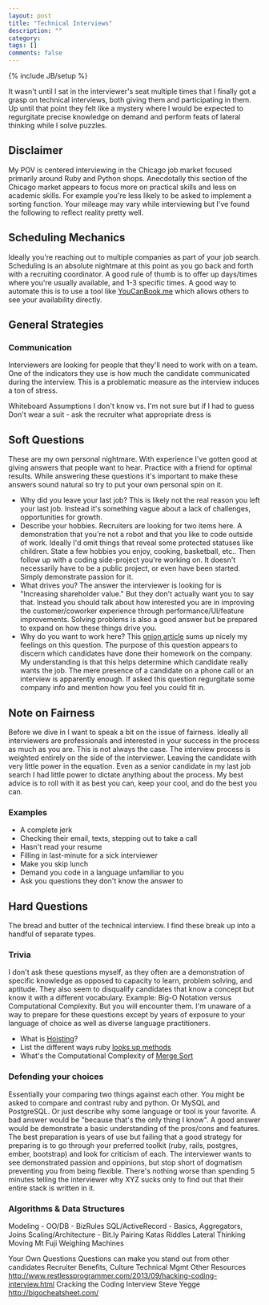 ```yaml
---
layout: post
title: "Technical Interviews"
description: ""
category: 
tags: []
comments: false
---
```

{% include JB/setup %}

It wasn't until I sat in the interviewer's seat multiple times that I finally got a grasp on technical interviews, both giving them and participating in them. Up until that point they felt like a mystery where I would be expected to regurgitate precise knowledge on demand and perform feats of lateral thinking while I solve puzzles.

## Disclaimer

My POV is centered interviewing in the Chicago job market focused primarily around Ruby and Python shops.
Anecdotally this section of the Chicago market appears to focus more on practical skills and less on academic skills.
For example you're less likely to be asked to implement a sorting function. Your mileage may vary while interviewing but I've found the following to reflect reality pretty well.


## Scheduling Mechanics

Ideally you're reaching out to multiple companies as part of your job search. Scheduling is an absolute nightmare at this point as you go back and forth with a recruiting coordinator. A good rule of thumb is to offer up days/times where you're usually available, and 1-3 specific times. A good way to automate this is to use a tool like [YouCanBook.me](https://ga.youcanbook.me/) which allows others to see your availability directly.

## General Strategies

### Communication

Interviewers are looking for people that they'll need to work with on a team. One of the indicators they use is how much the candidate communicated during the interview. This is a problematic measure as the interview induces a ton of stress.

Whiteboard
Assumptions
I don't know vs. I'm not sure but if I had to guess
Don't wear a suit - ask the recruiter what appropriate dress is

## Soft Questions

These are my own personal nightmare. With experience I've gotten good at giving answers that people want to hear. Practice with a friend for optimal results. While answering these questions it's important to make these answers sound natural so try to put your own personal spin on it.

* Why did you leave your last job?
  This is likely not the real reason you left your last job. Instead it's something vague about a lack of challenges, opportunities for growth.
* Describe your hobbies.
  Recruiters are looking for two items here. A demonstration that you're not a robot and that you like to code outside of work. Ideally I'd omit things that reveal some protected statuses like children. State a few hobbies you enjoy, cooking, basketball, etc.. Then follow up with a coding side-project you're working on. It doesn't necessarily have to be a public project, or even have been started. Simply demonstrate passion for it.
* What drives you?
  The answer the interviewer is looking for is "Increasing shareholder value." But they don't actually want you to say that. Instead you should talk about how interested you are in improving the customer/coworker experience through performance/UI/feature improvements. Solving problems is also a good answer but be prepared to expand on how these things drive you.
* Why do you want to work here?
  This [onion article](http://www.theonion.com/articles/job-applicant-blows-away-interviewer-with-intimate,37296/) sums up nicely my feelings on this question. The purpose of this question appears to discern which candidates have done their homework on the company. My understanding is that this helps determine which candidate really wants the job. The mere presence of a candidate on a phone call or an interview is apparently enough. If asked this question regurgitate some company info and mention how you feel you could fit in.

## Note on Fairness

Before we dive in I want to speak a bit on the issue of fairness. Ideally all interviewers are professionals and interested in your success in the process as much as you are. This is not always the case. The interview process is weighted entirely on the side of the interviewer. Leaving the candidate with very little power in the equation. Even as a senior candidate in my last job search I had little power to dictate anything about the process. My best advice is to roll with it as best you can, keep your cool, and do the best you can.

### Examples

* A complete jerk
* Checking their email, texts, stepping out to take a call
* Hasn't read your resume
* Filling in last-minute for a sick interviewer
* Make you skip lunch
* Demand you code in a language unfamiliar to you
* Ask you questions they don't know the answer to

## Hard Questions

The bread and butter of the technical interview. I find these break up into a handful of separate types.

### Trivia

I don't ask these questions myself, as they often are a demonstration of specific knowledge as opposed to capacity to learn, problem solving, and aptitude. They also seem to disqualify candidates that know a concept but know it with a different vocabulary. Example: Big-O Notation versus Computational Complexity. But you will encounter them. I'm unaware of a way to prepare for these questions except by years of exposure to your language of choice as well as diverse language practitioners.

* What is [Hoisting](http://www.w3schools.com/js/js_hoisting.asp)?
* List the different ways ruby [looks up methods](https://practicingruby.com/articles/method-lookup-2)
* What's the Computational Complexity of [Merge Sort](http://bigocheatsheet.com/)

### Defending your choices

Essentially your comparing two things against each other. You might be asked to compare and contrast ruby and python. Or MySQL and PostgreSQL. Or just describe why some language or tool is your favorite. A bad answer would be "because that's the only thing I know". A good answer would be demonstrate a basic understanding of the pros/cons and features. The best preparation is years of use but failing that a good strategy for preparing is to go through your preferred toolkit (ruby, rails, postgres, ember, bootstrap) and look for criticism of each. The interviewer wants to see demonstrated passion and oppinions, but stop short of dogmatism preventing you from being flexible. There's nothing worse than spending 5 minutes telling the interviewer why XYZ sucks only to find out that their entire stack is written in it.

### Algorithms & Data Structures


  Modeling - OO/DB - BizRules
    SQL/ActiveRecord - Basics, Aggregators, Joins
    Scaling/Architecture - Bit.ly
  Pairing
  Katas
  Riddles
    Lateral Thinking
    Moving Mt Fuji
    Weighing Machines

  Your Own Questions
    Questions can make you stand out from other candidates
    Recruiter
      Benefits, Culture
    Technical
    Mgmt
  Other Resources
    http://www.restlessprogrammer.com/2013/09/hacking-coding-interview.html
    Cracking the Coding Interview
    Steve Yegge
    http://bigocheatsheet.com/
